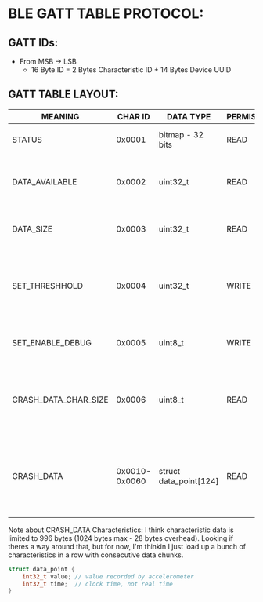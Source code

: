 # BLE GATT TABLE PROTOCOL:

## GATT IDs:

- From MSB -> LSB   
    - 16 Byte ID = 2 Bytes Characteristic ID + 14 Bytes Device UUID

## GATT TABLE LAYOUT:

| MEANING  	        |CHAR ID   	|DATA TYPE          |PERMISSIONS| DESCRIPTION | 	
|---	            |---	|---                |--- |---
|STATUS             |0x0001 |bitmap - 32 bits   |READ    |0th = accelerometer connected
|DATA_AVAILABLE     |0x0002 |uint32_t           |READ    |Increment each time a new set of crash data is available
|DATA_SIZE          |0x0003 |uint32_t           |READ    |total # of data points available to be read
|SET_THRESHHOLD     |0x0004 |uint32_t           |WRITE   |Allows client to set an acceleration threshhold for determining if a crash occurred
|SET_ENABLE_DEBUG       |0x0005 |uint8_t               |WRITE   |Set to non-zero value to enable DEBUG MODE
| CRASH_DATA_CHAR_SIZE | 0x0006 | uint8_t | READ |  # of data_points per CRASH_DATA characteristic (see note below) 
|CRASH_DATA         |0x0010-0x0060 |struct data_point[124] |READ    |Accelerometer data from crash in chunks of 124 data_points (992 bytes) (see note below)

Note about CRASH_DATA Characteristics: I think characteristic data is limited to 996 bytes (1024 bytes max - 28 bytes overhead). Looking if theres a way around that, but for now, I'm thinkin I just load up a bunch of characteristics in a row with consecutive data chunks. 

```C
struct data_point {
    int32_t value; // value recorded by accelerometer
    int32_t time;  // clock time, not real time
}
```
